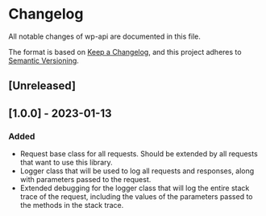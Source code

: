 # Changelog

All notable changes of wp-api are documented in this file.

The format is based on [Keep a Changelog](https://keepachangelog.com/en/1.0.0/),
and this project adheres to [Semantic Versioning](https://semver.org/spec/v2.0.0.html).

## [Unreleased]

## [1.0.0] - 2023-01-13

### Added

* Request base class for all requests. Should be extended by all requests that want to use this library.
* Logger class that will be used to log all requests and responses, along with parameters passed to the request.
* Extended debugging for the logger class that will log the entire stack trace of the request, including the values of the parameters passed to the methods in the stack trace.
